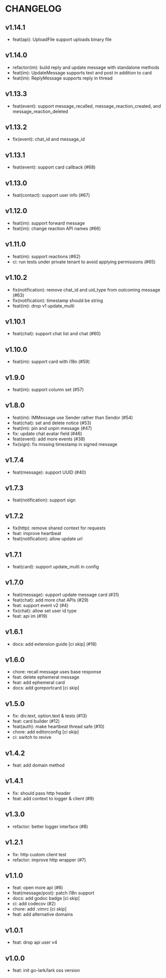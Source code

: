 # CHANGELOG

## v1.14.1

- feat(api): UploadFile support uploads binary file

## v1.14.0

- refactor(im): build reply and update message with standalone methods
- feat(im): UpdateMessage supports text and post in addition to card
- feat(im): ReplyMessage supports reply in thread

## v1.13.3

- feat(event): support message_recalled, message_reaction_created, and message_reaction_deleted

## v1.13.2

- fix(event): chat_id and message_id

## v1.13.1

- feat(event): support card callback (#68)

## v1.13.0

- feat(contact): support user info (#67)

## v1.12.0

- feat(im): support forward message
- feat(im): change reaction API names (#66)

## v1.11.0

- feat(im): support reactions (#62)
- ci: run tests under private tenant to avoid applying permissions (#65)

## v1.10.2

- fix(notification): remove chat_id and uid_type from outcoming message (#63)
- fix(notification): timestamp should be string
- feat(im): drop v1 update_multi

## v1.10.1

- feat(chat): support chat list and chat (#60)

## v1.10.0

- feat(im): support card with i18n (#59)

## v1.9.0

- feat(im): support column set (#57)

## v1.8.0

- feat(im): IMMessage use Sender rather than Sendor (#54)
- feat(chat): set and delete notice (#53)
- feat(im): pin and unpin message (#47)
- fix: update chat avatar field (#46)
- feat(event): add more events (#38)
- fix(sign): fix missing timestamp in signed message

## v1.7.4

- feat(message): support UUID (#40)

## v1.7.3

- feat(notification): support sign

## v1.7.2

- fix(http): remove shared context for requests
- feat: improve heartbeat
- feat(notification): allow update url

## v1.7.1

- feat(card): support update_multi in config

## v1.7.0

- feat(message): support update message card (#31)
- feat(chat): add more chat APIs (#29)
- feat: support event v2 (#4)
- fix(chat): allow set user id type
- feat: api im (#19)

## v1.6.1

- docs: add extension guide [ci skip] (#18)

## v1.6.0

- chore: recall message uses base response
- feat: delete ephemeral message
- feat: add ephemeral card
- docs: add goreportcard [ci skip]

## v1.5.0

- fix: div.text, option.text & tests (#13)
- feat: card builder (#12)
- feat(auth): make heartbeat thread safe (#10)
- chore: add editorconfig [ci skip]
- ci: switch to revive

## v1.4.2

- feat: add domain method

## v1.4.1

- fix: should pass http header
- feat: add context to logger & client (#9)

## v1.3.0

- refactor: better logger interface (#8)

## v1.2.1

- fix: http custom client test
- refactor: improve http wrapper (#7)

## v1.1.0

- feat: open more api (#6)
- feat(message/post): patch i18n support
- docs: add godoc badge [ci skip]
- ci: add codecov (#2)
- chore: add .vimrc [ci skip]
- feat: add alternative domains

## v1.0.1

- feat: drop api user v4

## v1.0.0

- feat: init go-lark/lark oss version
